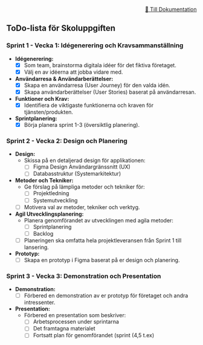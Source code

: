 <p align="right">
  <a href="https://github.com/vegetablecloud/FilmTracker/blob/main/docs/documentaion.md">📄 Till Dokumentation</a>
</p>


## ToDo-lista för Skoluppgiften

### Sprint 1 - Vecka 1: Idégenerering och Kravsammanställning

- **Idégenerering:**
    - [X] Som team, brainstorma digitala idéer för det fiktiva företaget.
    - [X] Välj en av idéerna att jobba vidare med.
- **Användarresa & Användarberättelser:**
    - [X] Skapa en användarresa (User Journey) för den valda idén.
    - [X] Skapa användarberättelser (User Stories) baserat på användarresan.
- **Funktioner och Krav:**
    - [X] Identifiera de viktigaste funktionerna och kraven för tjänsten/produkten.
- **Sprintplanering:**
    - [X] Börja planera sprint 1-3 (översiktlig planering).

### Sprint 2 - Vecka 2: Design och Planering

- **Design:**
    - Skissa på en detaljerad design för applikationen:
        - [ ] Figma Design Användargränssnitt (UX)
        - [ ] Databasstruktur (Systemarkitektur)
- **Metoder och Tekniker:**
    - Ge förslag på lämpliga metoder och tekniker för:
        - [ ] Projektledning
        - [ ] Systemutveckling
    - [ ] Motivera val av metoder, tekniker och verktyg.
- **Agil Utvecklingsplanering:**
    - Planera genomförandet av utvecklingen med agila metoder:
        - [ ] Sprintplanering
        - [ ] Backlog
    - [ ] Planeringen ska omfatta hela projektleveransen från Sprint 1 till lansering.
- **Prototyp:**
    - [ ] Skapa en prototyp i Figma baserat på er design och planering.

### Sprint 3 - Vecka 3: Demonstration och Presentation

- **Demonstration:**
    - [ ] Förbered en demonstration av er prototyp för företaget och andra intressenter.
- **Presentation:**
    - Förbered en presentation som beskriver:
        - [ ] Arbetsprocessen under sprintarna
        - [ ] Det framtagna materialet
        - [ ] Fortsatt plan för genomförandet (sprint (4,5 t.ex)
